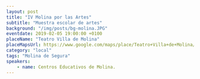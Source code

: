 ```yaml
---
layout: post
title: "IV Molina por las Artes"
subtitle: "Muestra escolar de artes"
background: "/img/posts/bg-molina.JPG"
eventdate: 2019-02-05 19:00:00 +0100
placeName: "Teatro Villa de Molina"
placeMapsUrl: https://www.google.com/maps/place/Teatro+Villa+de+Molina/@38.0568439,-1.207589,15z/data=!4m5!3m4!1s0x0:0x7bc5d26da106649d!8m2!3d38.0568439!4d-1.207589+yecla!3m4!1s0xd63fdb68b74c103:0xb713062e95f93a05!8m2!3d38.6122691!4d-1.1132321
category: "local"
tags: "Molina de Segura"
speakers:
    - name: Centros Educativos de Molina.
---
```

